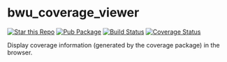 # bwu_coverage_viewer

[![Star this Repo](https://img.shields.io/github/stars/bwu-dart/bwu_coverage_viewer.svg?style=flat)](https://github.com/bwu-dart/bwu_coverage_viewer)
[![Pub Package](https://img.shields.io/pub/v/bwu_coverage_viewer.svg?style=flat)](https://pub.dartlang.org/packages/bwu_coverage_viewer)
[![Build Status](https://travis-ci.org/bwu-dart/bwu_coverage_viewer.svg?branch=travis)](https://travis-ci.org/bwu-dart/bwu_coverage_viewer)
[![Coverage Status](https://coveralls.io/repos/bwu-dart/bwu_coverage_viewer/badge.svg)](https://coveralls.io/r/bwu-dart/bwu_coverage_viewer)

Display coverage information (generated by the coverage package) in the browser.

